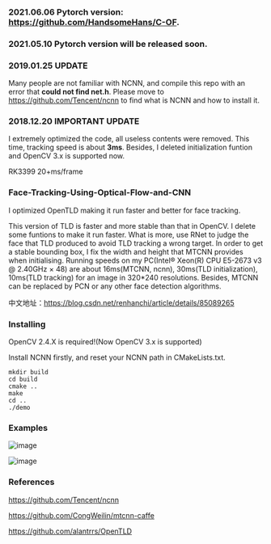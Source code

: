 ### 2021.06.06 Pytorch version: https://github.com/HandsomeHans/C-OF.

### 2021.05.10 Pytorch version will be released soon.

### 2019.01.25 UPDATE

Many people are not familiar with NCNN, and compile this repo with an error that **could not find net.h**. Please move to https://github.com/Tencent/ncnn to find what is NCNN and how to install it.

### 2018.12.20 IMPORTANT UPDATE

I extremely optimized the code, all useless contents were removed. This time, tracking speed is about **3ms**. Besides, I deleted initialization funtion and OpenCV 3.x is supported now. 

RK3399 20+ms/frame

### Face-Tracking-Using-Optical-Flow-and-CNN

I optimized OpenTLD making it run faster and better for face tracking.

This version of TLD is faster and more stable than that in OpenCV. I delete some funtions to make it run faster. What is more, use RNet to judge the face that TLD produced to avoid TLD tracking a wrong target. In order to get a stable bounding box, I fix the width and height that MTCNN provides when initialising. Running speeds on my PC(Intel® Xeon(R) CPU E5-2673 v3 @ 2.40GHz × 48) are about 16ms(MTCNN, ncnn), 30ms(TLD initialization), 10ms(TLD tracking) for an image in 320*240 resolutions. Besides, MTCNN can be replaced by PCN or any other face detection algorithms.

中文地址：https://blog.csdn.net/renhanchi/article/details/85089265

### Installing

OpenCV 2.4.X is required!(Now OpenCV 3.x is supported)

Install NCNN firstly, and reset your NCNN path in CMakeLists.txt.

```shell
mkdir build
cd build
cmake ..
make
cd ..
./demo
```

### Examples

![image](https://github.com/HandsomeHans/Face-Tracking-Based-on-OpenTLD-and-RNet/blob/master/example/saved_1.gif)

![image](https://github.com/HandsomeHans/Face-Tracking-Based-on-OpenTLD-and-RNet/blob/master/example/saved_.gif)

### References

https://github.com/Tencent/ncnn

https://github.com/CongWeilin/mtcnn-caffe

https://github.com/alantrrs/OpenTLD
